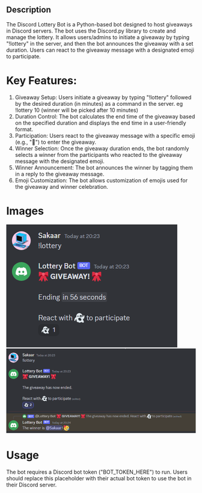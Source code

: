 ## Description
The Discord Lottery Bot is a Python-based bot designed to host giveaways in Discord servers. The bot uses the Discord.py library to create and manage the lottery. It allows users/admins to initiate a giveaway by typing "!lottery" in the server, and then the bot announces the giveaway with a set duration. Users can react to the giveaway message with a designated emoji to participate.

# Key Features:

1. Giveaway Setup: 
Users initiate a giveaway by typing "!lottery" followed by the desired duration (in minutes) as a command in the server. eg !lottery 10 (winner will be picked after 10 minutes)
2. Duration Control:
  The bot calculates the end time of the giveaway based on the specified duration and displays the end time in a user-friendly format.
4. Participation: Users react to the giveaway message with a specific emoji (e.g., "👻") to enter the giveaway.
5. Winner Selection: Once the giveaway duration ends, the bot randomly selects a winner from the participants who reacted to the giveaway message with the designated emoji.
6. Winner Announcement: The bot announces the winner by tagging them in a reply to the giveaway message. 
7. Emoji Customization: The bot allows customization of emojis used for the giveaway and winner celebration.

# Images

<img src="./SS/img1.png" alt="1">
<img src="./SS/img2.png" alt="1">


# Usage
The bot requires a Discord bot token ("BOT_TOKEN_HERE") to run. Users should replace this placeholder with their actual bot token to use the bot in their Discord server.




